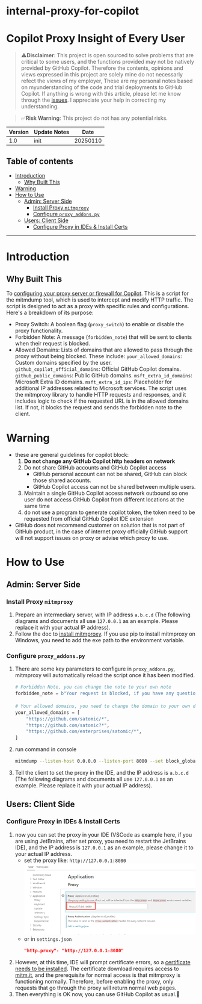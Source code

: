 # internal-proxy-for-copilot

# Copilot Proxy Insight of Every User

> ⚠️**Disclaimer**: This project is open sourced to solve problems that are critical to some users, and the functions provided may not be natively provided by GitHub Copilot. Therefore the contents,  opinions and views expressed in this project are solely mine do not necessarly refect the views of my employer, These are my personal notes based on myunderstanding of the code and trial deployments to GitHub Copilot. If anything is wrong with this article, please let me know through the [issues](https://github.com/satomic/internal-proxy-for-copilot/issues/new). l appreciate your help in correcting my understanding.

> ✅**Risk Warning**: This project do not has any potential risks.


| **Version**​ | **Update Notes**​  | **Date**​ |
| ------------ | --------------------------------------------------------------------------------------- | --------- |
| 1.0          | init | 20250110  |


## Table of contents
- [Introduction](#introduction)
  - [Why Built This](#why-built-this)
- [Warning](#warning)
- [How to Use](#how-to-use)
  - [Admin: Server Side](#admin-server-side)
    - [Install Proxy `mitmproxy`](#install-proxy-mitmproxy)
    - [Configure `proxy_addons.py`](#configure-proxy_addonspy)
  - [Users: Client Side](#users-client-side)
    - [Configure Proxy in IDEs & Install Certs](#configure-proxy-in-ides--install-certs)


---

# Introduction

## Why Built This
To [configuring your proxy server or firewall for Copilot](https://docs.github.com/en/copilot/managing-copilot/managing-github-copilot-in-your-organization/configuring-your-proxy-server-or-firewall-for-copilot). This is a script for the mitmdump tool, which is used to intercept and modify HTTP traffic. The script is designed to act as a proxy with specific rules and configurations. Here's a breakdown of its purpose:
- Proxy Switch: A boolean flag (`proxy_switch`) to enable or disable the proxy functionality.
- Forbidden Note: A message (`forbidden_note`) that will be sent to clients when their request is blocked.
- Allowed Domains: Lists of domains that are allowed to pass through the proxy without being blocked. These include:
    `your_allowed_domains`: Custom domains specified by the user.
    `github_copilot_official_domains`: Official GitHub Copilot domains.
    `github_public_domains`: Public GitHub domains.
    `msft_extra_id_domains`: Microsoft Extra ID domains.
    `msft_extra_id_ips`: Placeholder for additional IP addresses related to Microsoft services.
The script uses the mitmproxy library to handle HTTP requests and responses, and it includes logic to check if the requested URL is in the allowed domains list. If not, it blocks the request and sends the forbidden note to the client.



# Warning
- these are general guidelines for copilot block:
  1. **Do not change any GitHub Copilot http headers on network**
  2. Do not share GitHub accounts and GitHub Copilot access
     - GitHub personal account can not be shared, GitHub can block those shared accounts.
     - GitHub Copilot access can not be shared between multiple users.
  3. Maintain a single GitHub Copilot access network outbound so one user do not access GitHub Copilot from different locations at the same time
  4. do not use a program to generate copilot token, the token need to be requested from official GitHub Copilot IDE extension
- GitHub does not recommend customer on solution that is not part of GitHub product, in the case of internet proxy officially GitHub support will not support issues on proxy or advise which proxy to use.



# How to Use

## Admin: Server Side

### Install Proxy `mitmproxy`

1. Prepare an intermediary server, with IP address `a.b.c.d` (The following diagrams and documents all use `127.0.0.1` as an example. Please replace it with your actual IP address).
2. Follow the doc to [install mitmproxy](https://docs.mitmproxy.org/stable/overview-installation/ "install mitmproxy"). If you use pip to install mitmproxy on Windows, you need to add the exe path to the environment variable.

### Configure `proxy_addons.py`

1. There are some key parameters to configure in `proxy_addons.py`, mitmproxy will automatically reload the script once it has been modified.
    ```python
    # Forbidden Note, you can change the note to your own note
    forbidden_note = b"Your request is blocked, if you have any question, please contact <SOMEONE>"

    # Your allowed domains, you need to change the domain to your own domain, expecially change the `satomic` to your own organization name or enterprise name
    your_allowed_domains = [
        "https://github.com/satomic/*",
        "https://github.com/satomic?*",
        "https://github.com/enterprises/satomic/*",
    ]
    ```
2. run command in console
   ```bash
   mitmdump --listen-host 0.0.0.0 --listen-port 8080 --set block_global=false -s proxy_addons.py
   ```
3. Tell the client to set the proxy in the IDE, and the IP address is `a.b.c.d` (The following diagrams and documents all use `127.0.0.1` as an example. Please replace it with your actual IP address).

## Users: Client Side

### Configure Proxy in IDEs & Install Certs

1. now you can set the proxy in your IDE (VSCode as example here, if you are using JetBrains, after set proxy, you need to restart the JetBrains IDE), and the IP address is `127.0.0.1` as an example, please change it to your actual IP address.
   - set the proxy like: `http://127.0.0.1:8080`
     ![](image/image_0XGhMWYhpy.png)
   - or in `settings.json`
     ```json
     "http.proxy": "http://127.0.0.1:8080"
     ```
2. However, at this time, IDE will prompt certificate errors, so a [certificate needs to be installed](https://docs.mitmproxy.org/stable/concepts-certificates/ "certificate needs to be installed"). The certificate download requires access to [mitm.it](mitm.it "mitm.it"), and the prerequisite for normal access is that mitmproxy is functioning normally. Therefore, before enabling the proxy, only requests that go through the proxy will return normal web pages.
3. Then everything is OK now, you can use GitHub Copilot as usual.🙂

